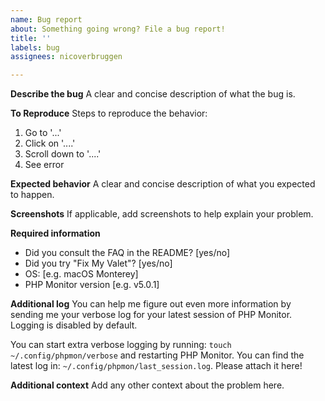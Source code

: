 ```yaml
---
name: Bug report
about: Something going wrong? File a bug report!
title: ''
labels: bug
assignees: nicoverbruggen

---
```


**Describe the bug**
A clear and concise description of what the bug is.

**To Reproduce**
Steps to reproduce the behavior:
1. Go to '...'
2. Click on '....'
3. Scroll down to '....'
4. See error

**Expected behavior**
A clear and concise description of what you expected to happen.

**Screenshots**
If applicable, add screenshots to help explain your problem.

**Required information**
 - Did you consult the FAQ in the README? [yes/no]
 - Did you try "Fix My Valet"? [yes/no]
 - OS: [e.g. macOS Monterey]
 - PHP Monitor version [e.g. v5.0.1]

**Additional log**
You can help me figure out even more information by sending me your verbose log for your latest session of PHP Monitor. Logging is disabled by default. 

You can start extra verbose logging by running: `touch ~/.config/phpmon/verbose` and restarting PHP Monitor. You can find the latest log in: `~/.config/phpmon/last_session.log`. Please attach it here!

**Additional context**
Add any other context about the problem here.

